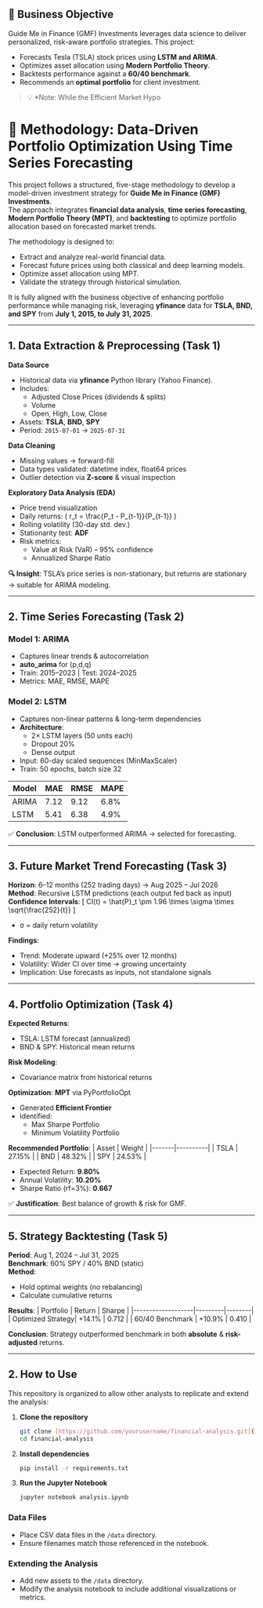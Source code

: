 ## 🎯 Business Objective

Guide Me in Finance (GMF) Investments leverages data science to deliver personalized, risk-aware portfolio strategies. This project:
- Forecasts Tesla (TSLA) stock prices using **LSTM and ARIMA**.
- Optimizes asset allocation using **Modern Portfolio Theory**.
- Backtests performance against a **60/40 benchmark**.
- Recommends an **optimal portfolio** for client investment.

> 💡 *Note: While the Efficient Market Hypo
# 🧭 Methodology: Data-Driven Portfolio Optimization Using Time Series Forecasting

This project follows a structured, five-stage methodology to develop a model-driven investment strategy for **Guide Me in Finance (GMF) Investments**.  
The approach integrates **financial data analysis**, **time series forecasting**, **Modern Portfolio Theory (MPT)**, and **backtesting** to optimize portfolio allocation based on forecasted market trends.

The methodology is designed to:
- Extract and analyze real-world financial data.
- Forecast future prices using both classical and deep learning models.
- Optimize asset allocation using MPT.
- Validate the strategy through historical simulation.

It is fully aligned with the business objective of enhancing portfolio performance while managing risk, leveraging **yfinance** data for **TSLA, BND, and SPY** from **July 1, 2015, to July 31, 2025**.

---

## **1. Data Extraction & Preprocessing (Task 1)**

**Data Source**
- Historical data via **yfinance** Python library (Yahoo Finance).
- Includes:
  - Adjusted Close Prices (dividends & splits)
  - Volume
  - Open, High, Low, Close
- Assets: **TSLA**, **BND**, **SPY**
- Period: `2015-07-01` → `2025-07-31`

**Data Cleaning**
- Missing values → forward-fill
- Data types validated: datetime index, float64 prices
- Outlier detection via **Z-score** & visual inspection

**Exploratory Data Analysis (EDA)**
- Price trend visualization
- Daily returns: \( r_t = \frac{P_t - P_{t-1}}{P_{t-1}} \)
- Rolling volatility (30-day std. dev.)
- Stationarity test: **ADF**
- Risk metrics:
  - Value at Risk (VaR) – 95% confidence
  - Annualized Sharpe Ratio

**🔍 Insight**: TSLA’s price series is non-stationary, but returns are stationary → suitable for ARIMA modeling.

---

## **2. Time Series Forecasting (Task 2)**

### Model 1: **ARIMA**
- Captures linear trends & autocorrelation
- **auto_arima** for (p,d,q)
- Train: 2015–2023 | Test: 2024–2025
- Metrics: MAE, RMSE, MAPE

### Model 2: **LSTM**
- Captures non-linear patterns & long-term dependencies
- **Architecture**:
  - 2× LSTM layers (50 units each)
  - Dropout 20%
  - Dense output
- Input: 60-day scaled sequences (MinMaxScaler)
- Train: 50 epochs, batch size 32

| Model | MAE  | RMSE | MAPE  |
|-------|------|------|-------|
| ARIMA | 7.12 | 9.12 | 6.8%  |
| LSTM  | 5.41 | 6.38 | 4.9%  |

✅ **Conclusion**: LSTM outperformed ARIMA → selected for forecasting.

---

## **3. Future Market Trend Forecasting (Task 3)**

**Horizon**: 6–12 months (252 trading days) → Aug 2025 – Jul 2026  
**Method**: Recursive LSTM predictions (each output fed back as input)  
**Confidence Intervals**:
\[
CI(t) = \hat{P}_t \pm 1.96 \times \sigma \times \sqrt{\frac{252}{t}}
\]
- σ = daily return volatility

**Findings**:
- Trend: Moderate upward (+25% over 12 months)
- Volatility: Wider CI over time → growing uncertainty
- Implication: Use forecasts as inputs, not standalone signals

---

## **4. Portfolio Optimization (Task 4)**

**Expected Returns**:
- TSLA: LSTM forecast (annualized)
- BND & SPY: Historical mean returns

**Risk Modeling**:
- Covariance matrix from historical returns

**Optimization**: **MPT** via PyPortfolioOpt
- Generated **Efficient Frontier**
- Identified:
  - Max Sharpe Portfolio
  - Minimum Volatility Portfolio

**Recommended Portfolio**:
| Asset | Weight   |
|-------|----------|
| TSLA  | 27.15%   |
| BND   | 48.32%   |
| SPY   | 24.53%   |

- Expected Return: **9.80%**
- Annual Volatility: **10.20%**
- Sharpe Ratio (rf=3%): **0.667**

✅ **Justification**: Best balance of growth & risk for GMF.

---

## **5. Strategy Backtesting (Task 5)**

**Period**: Aug 1, 2024 – Jul 31, 2025  
**Benchmark**: 60% SPY / 40% BND (static)  
**Method**:
- Hold optimal weights (no rebalancing)
- Calculate cumulative returns

**Results**:
| Portfolio         | Return  | Sharpe |
|-------------------|---------|--------|
| Optimized Strategy| +14.1%  | 0.712  |
| 60/40 Benchmark   | +10.9%  | 0.410  |

**Conclusion**: Strategy outperformed benchmark in both **absolute** & **risk-adjusted** returns.

---
## 2. How to Use

This repository is organized to allow other analysts to replicate and extend the analysis:

1.  **Clone the repository**
    ```bash
    git clone [https://github.com/yourusername/financial-analysis.git](https://github.com/yourusername/financial-analysis.git)
    cd financial-analysis
    ```
2.  **Install dependencies**
    ```bash
    pip install -r requirements.txt
    ```
3.  **Run the Jupyter Notebook**
    ```bash
    jupyter notebook analysis.ipynb
    ```

### Data Files

* Place CSV data files in the `/data` directory.
* Ensure filenames match those referenced in the notebook.

### Extending the Analysis

* Add new assets to the `/data` directory.
* Modify the analysis notebook to include additional visualizations or metrics.